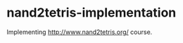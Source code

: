 nand2tetris-implementation
==========================

Implementing http://www.nand2tetris.org/ course.
